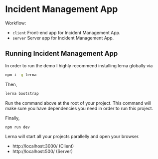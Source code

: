# Incident Management App

Workflow:

- `client` Front-end app for Incident Management App.
- `server` Server app for Incident Management App.

## Running Incident Management App

In order to run the demo I highly recommend installing lerna globally via

```bash
npm i -g lerna
```

Then,

```bash
lerna bootstrap
```

Run the command above at the root of your project. This command will make sure you have dependencies you need in order to run this project.

Finally,

```bash
npm run dev
```

Lerna will start all your projects parallelly and open your browser.

- http://localhost:3000/ (Client)
- http://localhost:500/ (Server)

